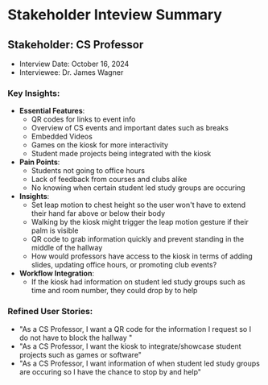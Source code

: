 # Stakeholder Inteview Summary

## Stakeholder: CS Professor

- Interview Date: October 16, 2024
- Interviewee: Dr. James Wagner

### Key Insights:

- **Essential Features**:
    - QR codes for links to event info
    - Overview of CS events and important dates such as breaks
    - Embedded Videos
    - Games on the kiosk for more interactivity
    - Student made projects being integrated with the kiosk
- **Pain Points**:
    - Students not going to office hours
    - Lack of feedback from courses and clubs alike
    - No knowing when certain student led study groups are occuring
- **Insights**:
    - Set leap motion to chest height so the user won't have to extend their hand far above or below their body
    - Walking by the kiosk might trigger the leap motion gesture if their palm is visible
    - QR code to grab information quickly and prevent standing in the middle of the hallway
    - How would professors have access to the kiosk in terms of adding slides, updating office hours, or promoting club events?
- **Workflow Integration**:
    - If the kiosk had information on student led study groups such as time and room number, they could drop by to help

### Refined User Stories:
- "As a CS Professor, I want a QR code for the information I request so I do not have to block the hallway "
- "As a CS Professor, I want the kiosk to integrate/showcase student projects such as games or software"
- "As a CS Professor, I want information of when student led study groups are occuring so I have the chance to stop by and help"
